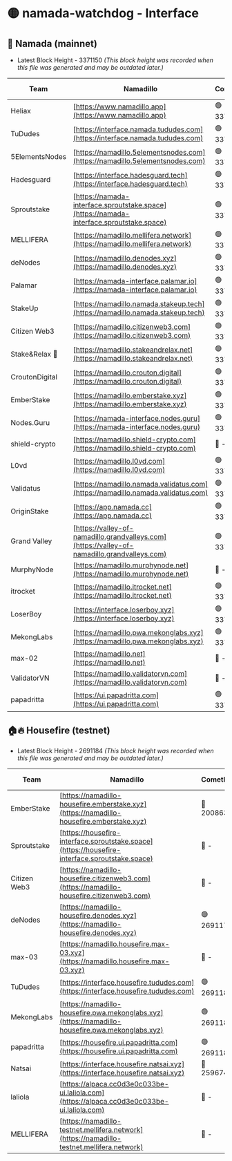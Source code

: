# 🟡 namada-watchdog - Interface

## 🚀 Namada (mainnet)
- Latest Block Height - 3371150 *(This block height was recorded when this file was generated and may be outdated later.)*

| Team | Namadillo | CometBFT | Indexer | MASP Indexer |
|-|-|-|-|-|
| Heliax | [https://www.namadillo.app](https://www.namadillo.app) | 🟢 3371128 | 🟢 3371128 | 🟢 3371128 |
| TuDudes | [https://interface.namada.tududes.com](https://interface.namada.tududes.com) | 🟢 3371128 | 🟢 3371128 | 🟢 3371128 |
| 5ElementsNodes | [https://namadillo.5elementsnodes.com](https://namadillo.5elementsnodes.com) | 🟢 3371129 | 🟢 3371128 | 🟢 3371128 |
| Hadesguard | [https://interface.hadesguard.tech](https://interface.hadesguard.tech) | 🟢 3371129 | 🟢 3371129 | 🟢 3371129 |
| Sproutstake | [https://namada-interface.sproutstake.space](https://namada-interface.sproutstake.space) | 🟢 3371129 | 🟢 3371129 | 🟢 3371130 |
| MELLIFERA | [https://namadillo.mellifera.network](https://namadillo.mellifera.network) | 🟢 3371130 | 🟢 3371130 | 🟢 3371130 |
| deNodes | [https://namadillo.denodes.xyz](https://namadillo.denodes.xyz) | 🟢 3371131 | 🟢 3371131 | 🟢 3371131 |
| Palamar | [https://namada-interface.palamar.io](https://namada-interface.palamar.io) | 🟢 3371131 | 🟢 3371131 | 🟢 3371131 |
| StakeUp | [https://namadillo.namada.stakeup.tech](https://namadillo.namada.stakeup.tech) | 🟢 3371132 | 🟢 3371132 | 🟢 3371132 |
| Citizen Web3 | [https://namadillo.citizenweb3.com](https://namadillo.citizenweb3.com) | 🟢 3371133 | 🟢 3371132 | 🟢 3371132 |
| Stake&Relax 🦥 | [https://namadillo.stakeandrelax.net](https://namadillo.stakeandrelax.net) | 🟢 3371133 | 🟢 3371133 | 🟢 3371133 |
| CroutonDigital | [https://namadillo.crouton.digital](https://namadillo.crouton.digital) | 🟢 3371134 | 🟢 3371133 | 🟢 3371134 |
| EmberStake | [https://namadillo.emberstake.xyz](https://namadillo.emberstake.xyz) | 🟢 3371134 | 🟢 3371134 | 🟢 3371134 |
| Nodes.Guru | [https://namada-interface.nodes.guru](https://namada-interface.nodes.guru) | 🟢 3371134 | 🟢 3371134 | 🟢 3371134 |
| shield-crypto | [https://namadillo.shield-crypto.com](https://namadillo.shield-crypto.com) | 🔴 - | 🔴 - | 🔴 - |
| L0vd | [https://namadillo.l0vd.com](https://namadillo.l0vd.com) | 🟢 3371140 | 🟢 3371140 | 🟢 3371140 |
| Validatus | [https://namadillo.namada.validatus.com](https://namadillo.namada.validatus.com) | 🟢 3371140 | 🟢 3371140 | 🟢 3371140 |
| OriginStake | [https://app.namada.cc](https://app.namada.cc) | 🟢 3371141 | 🟢 3371141 | 🟢 3371141 |
| Grand Valley | [https://valley-of-namadillo.grandvalleys.com](https://valley-of-namadillo.grandvalleys.com) | 🟢 3371142 | 🟢 3371141 | 🟢 3371142 |
| MurphyNode | [https://namadillo.murphynode.net](https://namadillo.murphynode.net) | 🔴 - | 🔴 - | 🔴 - |
| itrocket | [https://namadillo.itrocket.net](https://namadillo.itrocket.net) | 🟢 3371144 | 🟢 3371144 | 🟢 3371143 |
| LoserBoy | [https://interface.loserboy.xyz](https://interface.loserboy.xyz) | 🟢 3371144 | 🟢 3371144 | 🟢 3371144 |
| MekongLabs | [https://namadillo.pwa.mekonglabs.xyz](https://namadillo.pwa.mekonglabs.xyz) | 🟢 3371145 | 🟢 3371145 | 🟢 3371145 |
| max-02 | [https://namadillo.net](https://namadillo.net) | 🔴 - | 🔴 - | 🔴 - |
| ValidatorVN | [https://namadillo.validatorvn.com](https://namadillo.validatorvn.com) | 🔴 - | 🔴 - | 🔴 - |
| papadritta | [https://ui.papadritta.com](https://ui.papadritta.com) | 🟢 3371150 | 🟢 3371150 | 🔴 - |

## 🏠🔥 Housefire (testnet)
- Latest Block Height - 2691184 *(This block height was recorded when this file was generated and may be outdated later.)*

| Team | Namadillo | CometBFT | Indexer | MASP Indexer |
|-|-|-|-|-|
| EmberStake | [https://namadillo-housefire.emberstake.xyz](https://namadillo-housefire.emberstake.xyz) | 🔴 2008636 | 🔴 - | 🔴 - |
| Sproutstake | [https://housefire-interface.sproutstake.space](https://housefire-interface.sproutstake.space) | 🔴 - | 🔴 - | 🔴 - |
| Citizen Web3 | [https://namadillo-housefire.citizenweb3.com](https://namadillo-housefire.citizenweb3.com) | 🔴 - | 🔴 - | 🔴 - |
| deNodes | [https://namadillo-housefire.denodes.xyz](https://namadillo-housefire.denodes.xyz) | 🟢 2691175 | 🟢 2691175 | 🟢 2691175 |
| max-03 | [https://namadillo.housefire.max-03.xyz](https://namadillo.housefire.max-03.xyz) | 🔴 - | 🔴 - | 🔴 - |
| TuDudes | [https://interface.housefire.tududes.com](https://interface.housefire.tududes.com) | 🟢 2691183 | 🟢 2691183 | 🟢 2691183 |
| MekongLabs | [https://namadillo-housefire.pwa.mekonglabs.xyz](https://namadillo-housefire.pwa.mekonglabs.xyz) | 🟢 2691183 | 🟢 2691183 | 🟢 2691183 |
| papadritta | [https://housefire.ui.papadritta.com](https://housefire.ui.papadritta.com) | 🟢 2691184 | 🟢 2691184 | 🟢 2691184 |
| Natsai | [https://interface.housefire.natsai.xyz](https://interface.housefire.natsai.xyz) | 🔴 2596741 | 🔴 2596741 | 🔴 2596741 |
| laliola | [https://alpaca.cc0d3e0c033be-ui.laliola.com](https://alpaca.cc0d3e0c033be-ui.laliola.com) | 🔴 - | 🔴 - | 🔴 - |
| MELLIFERA | [https://namadillo-testnet.mellifera.network](https://namadillo-testnet.mellifera.network) | 🔴 - | 🟢 2691187 | 🔴 2607259 |


